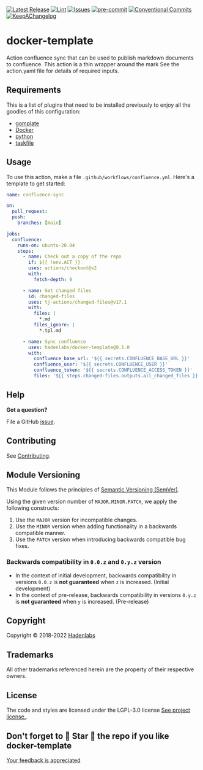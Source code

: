 <!--


  ** DO NOT EDIT THIS FILE
  **
  ** 1) Make all changes to `provision/generator/README.yaml`
  ** 2) Run`task readme` to rebuild this file.
  **
  ** (We maintain HUNDREDS of open source projects. This is how we maintain our sanity.)
  **


  -->

[![Latest Release](https://img.shields.io/github/release/hadenlabs/docker-template)](https://github.com/hadenlabs/docker-template/releases) [![Lint](https://img.shields.io/github/workflow/status/hadenlabs/docker-template/lint-code)](https://github.com/hadenlabs/docker-template/actions) [![Issues](https://img.shields.io/github/issues/hadenlabs/docker-template)](https://github.com/hadenlabs/docker-template/issues) [![pre-commit](https://img.shields.io/badge/pre--commit-enabled-brightgreen?logo=pre-commit&logoColor=white)](https://github.com/pre-commit/pre-commit) [![Conventional Commits](https://img.shields.io/badge/Conventional%20Commits-1.0.0-yellow)](https://conventionalcommits.org) [![KeepAChangelog](https://img.shields.io/badge/changelog-Keep%20a%20Changelog%20v1.0.0-orange)](https://keepachangelog.com)

# docker-template

Action confluence sync that can be used to publish markdown documents to confluence. This action is a thin wrapper around the mark See the action.yaml file for details of required inputs.

## Requirements

This is a list of plugins that need to be installed previously to enjoy all the goodies of this configuration:

- [gomplate](https://github.com/hairyhenderson/gomplate)
- [Docker](https://www.docker.com)
- [python](https://www.python.org)
- [taskfile](https://github.com/go-task/task)

## Usage

To use this action, make a file `.github/workflows/confluence.yml`. Here's a template to get started:

```yaml
name: confluence-sync

on:
  pull_request:
  push:
    branches: [main]

jobs:
  confluence:
    runs-on: ubuntu-20.04
    steps:
      - name: Check out a copy of the repo
        if: ${{ !env.ACT }}
        uses: actions/checkout@v2
        with:
          fetch-depth: 0

      - name: Get changed files
        id: changed-files
        uses: tj-actions/changed-files@v17.1
        with:
          files: |
            *.md
          files_ignore: |
            *.tpl.md

      - name: Sync confluence
        uses: hadenlabs/docker-template@0.1.0
        with:
          confluence_base_url: '${{ secrets.CONFLUENCE_BASE_URL }}'
          confluence_user: '${{ secrets.CONFLUENCE_USER }}'
          confluence_token: '${{ secrets.CONFLUENCE_ACCESS_TOKEN }}'
          files: '${{ steps.changed-files.outputs.all_changed_files }}'
```

## Help

**Got a question?**

File a GitHub [issue](https://github.com/hadenlabs/docker-template/issues).

## Contributing

See [Contributing](./docs/contributing.md).

## Module Versioning

This Module follows the principles of [Semantic Versioning (SemVer)](https://semver.org/).

Using the given version number of `MAJOR.MINOR.PATCH`, we apply the following constructs:

1. Use the `MAJOR` version for incompatible changes.
1. Use the `MINOR` version when adding functionality in a backwards compatible manner.
1. Use the `PATCH` version when introducing backwards compatible bug fixes.

### Backwards compatibility in `0.0.z` and `0.y.z` version

- In the context of initial development, backwards compatibility in versions `0.0.z` is **not guaranteed** when `z` is increased. (Initial development)
- In the context of pre-release, backwards compatibility in versions `0.y.z` is **not guaranteed** when `y` is increased. (Pre-release)

## Copyright

Copyright © 2018-2022 [Hadenlabs](https://hadenlabs.com)

## Trademarks

All other trademarks referenced herein are the property of their respective owners.

## License

The code and styles are licensed under the LGPL-3.0 license [See project license.](LICENSE).

## Don't forget to 🌟 Star 🌟 the repo if you like docker-template

[Your feedback is appreciated](https://github.com/hadenlabs/docker-template/issues)
